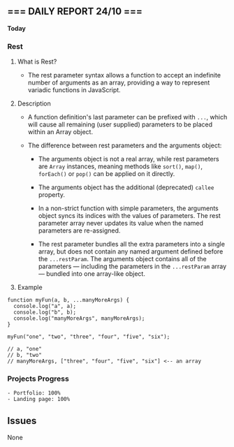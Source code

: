 ## === DAILY REPORT 24/10 ===

**Today**

### Rest

1. What is Rest?
    - The rest parameter syntax allows a function to accept an indefinite number of arguments as an array, providing a way to represent variadic functions in JavaScript.

2. Description
    - A function definition's last parameter can be prefixed with `...`, which will cause all remaining (user supplied) parameters to be placed within an Array object.

    - The difference between rest parameters and the arguments object:
        + The arguments object is not a real array, while rest parameters are `Array` instances, meaning methods like `sort()`, `map()`, `forEach()` or `pop()` can be applied on it directly.

        + The arguments object has the additional (deprecated) `callee` property.

        + In a non-strict function with simple parameters, the arguments object syncs its indices with the values of parameters. The rest parameter array never updates its value when the named parameters are re-assigned.

        + The rest parameter bundles all the extra parameters into a single array, but does not contain any named argument defined before the `...restParam`. The arguments object contains all of the parameters — including the parameters in the `...restParam` array — bundled into one array-like object.

3. Example
```
function myFun(a, b, ...manyMoreArgs) {
  console.log("a", a);
  console.log("b", b);
  console.log("manyMoreArgs", manyMoreArgs);
}

myFun("one", "two", "three", "four", "five", "six");

// a, "one"
// b, "two"
// manyMoreArgs, ["three", "four", "five", "six"] <-- an array

```
### Projects Progress

    - Portfolio: 100%
    - Landing page: 100%

## Issues

None
